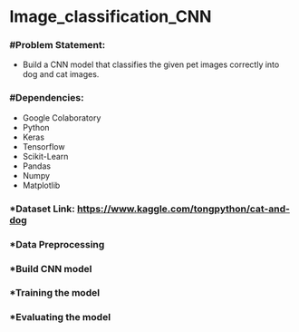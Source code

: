# Image_classification_CNN
### #Problem Statement:
* Build a CNN model that classifies the given pet images correctly into dog and cat images.
### #Dependencies:
* Google Colaboratory
* Python
* Keras
* Tensorflow
* Scikit-Learn
* Pandas
* Numpy
* Matplotlib
### *Dataset Link: https://www.kaggle.com/tongpython/cat-and-dog
### *Data Preprocessing
### *Build CNN model
### *Training the model
### *Evaluating the model
